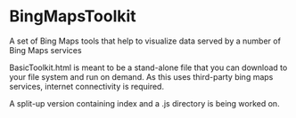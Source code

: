 # BingMapsToolkit
A set of Bing Maps tools that help to visualize data served by a number of Bing Maps services

BasicToolkit.html is meant to be a stand-alone file that you can download to your file system and run on demand. As this uses third-party bing maps services, internet connectivity is required. 

A split-up version containing index and a .js directory is being worked on.
